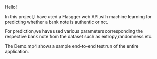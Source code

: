 Hello!

In this project,I have used a Flasgger web API,with machine learning for predicting whether a bank note is authentic or not.

For prediction,we have used various parameters corresponding the respective bank note from the dataset such as entropy,randomness etc.

The Demo.mp4 shows a sample end-to-end test run of the entire application.
